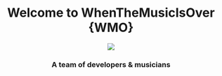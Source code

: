 
<div align="center">
	<h1>Welcome to WhenTheMusicIsOver {WMO}</h1>

</div>

<div align="center">
	<img src="https://media.giphy.com/media/0qiW1WuIJeGpk8sETT/giphy-downsized.gif" />
</div>

<div align="center">
	<h3>A team of developers & musicians</h3>
</div>

